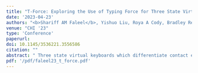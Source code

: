 ```yaml
---
title: "T-Force: Exploring the Use of Typing Force for Three State Virtual Keyboards"
date: '2023-04-23'
authors: "<b>Shariff AM Faleel</b>, Yishuo Liu, Roya A Cody, Bradley Rey, Linghao Du, Jiangyue Yu, Da-Yuan Huang, Pourang Irani, Wei Li"
venue: "CHI '23"
type: 'Conference'
paperurl: 
doi: 10.1145/3536221.3556586
citation: ""
abstract: " Three state virtual keyboards which differentiate contact events between released, touched, and pressed states have the potential to improve overall typing experience and reduce the gap between virtual keyboards and physical keyboards. Incorporating force sensitivity, three-state virtual keyboards can utilize a force threshold to better classify a contact event. However, our limited knowledge of how force plays a role during typing on virtual keyboards limits further progress. Through a series of studies we observe that using a uniform threshold is not an optimal approach. Furthermore, the force being applied while typing varies significantly across the keys and among participants. As such, we propose three different approaches to further improve the uniform threshold. We show that a carefully selected non-uniform threshold function could be sufficient in delineating typing events on a three-state keyboard. Finally, we conclude our work with lessons learned, suggestion for future improvements, and comparisons with current methods available."
pdf: '/pdf/faleel23_t_force.pdf'
---
```


```latex
```
